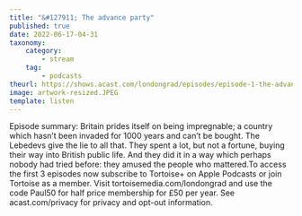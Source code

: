 ```yaml
---
title: "&#127911; The advance party"
published: true
date: 2022-06-17-04-31
taxonomy:
    category:
        - stream
    tag:
        - podcasts
theurl: https://shows.acast.com/londongrad/episodes/episode-1-the-advance-party
image: artwork-resized.JPEG
template: listen
---
```


Episode summary: Britain prides itself on being impregnable; a country which hasn&rsquo;t been invaded for 1000 years and can&rsquo;t be bought. The Lebedevs give the lie to all that. They spent a lot, but not a fortune, buying their way into British public life. And they did it in a way which perhaps nobody had tried before: they amused the people who mattered.To access the first 3 episodes now subscribe to Tortoise+ on Apple Podcasts or join Tortoise as a member. Visit tortoisemedia.com/londongrad and use the code Paul50 for half price membership for &pound;50 per year. See acast.com/privacy for privacy and opt-out information.
